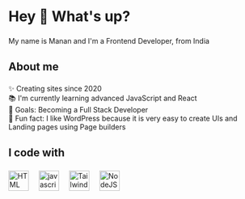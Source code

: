 <h1 align="left">Hey 👋 What's up?</h1>

###

<p align="left">My name is Manan and I'm a Frontend Developer, from India</p>

###

<h2 align="left">About me</h2>

###

<p align="left">✨ Creating sites since 2020<br>📚 I'm currently learning advanced JavaScript and React<br>🎯 Goals: Becoming a Full Stack Developer<br>🎲 Fun fact: I like WordPress because it is very easy to create UIs and Landing pages using Page builders</p>

###

<h2 align="left">I code with</h2>

###

<div align="left">
  <img src="https://cdn.jsdelivr.net/gh/devicons/devicon@latest/icons/html5/html5-original.svg" height="40" alt="HTML logo"  />
  <img width="12" />
  <img src="https://cdn.jsdelivr.net/gh/devicons/devicon/icons/javascript/javascript-original.svg" height="40" alt="javascript logo"  />
  <img width="12" />
  <img src="https://cdn.jsdelivr.net/gh/devicons/devicon@latest/icons/tailwindcss/tailwindcss-original.svg" height="40" alt="Tailwind CSS logo"  />
  <img width="12" />
  <img src="https://cdn.jsdelivr.net/gh/devicons/devicon@latest/icons/nodejs/nodejs-original-wordmark.svg" height="40" alt="NodeJS logo"  />
</div>

###
